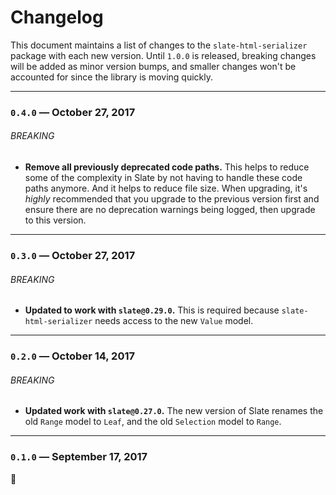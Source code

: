 
# Changelog

This document maintains a list of changes to the `slate-html-serializer` package with each new version. Until `1.0.0` is released, breaking changes will be added as minor version bumps, and smaller changes won't be accounted for since the library is moving quickly.


---


### `0.4.0` — October 27, 2017

###### BREAKING

- **Remove all previously deprecated code paths.** This helps to reduce some of the complexity in Slate by not having to handle these code paths anymore. And it helps to reduce file size. When upgrading, it's _highly_ recommended that you upgrade to the previous version first and ensure there are no deprecation warnings being logged, then upgrade to this version.


---


### `0.3.0` — October 27, 2017

###### BREAKING

- **Updated to work with `slate@0.29.0`.** This is required because `slate-html-serializer` needs access to the new `Value` model.


---


### `0.2.0` — October 14, 2017

###### BREAKING

- **Updated work with `slate@0.27.0`.** The new version of Slate renames the old `Range` model to `Leaf`, and the old `Selection` model to `Range`.


---


### `0.1.0` — September 17, 2017

:tada:


